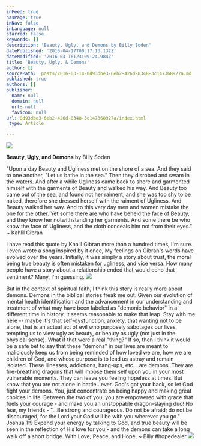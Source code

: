 ```yaml
---
inFeed: true
hasPage: true
inNav: false
inLanguage: null
starred: false
keywords: []
description: 'Beauty, Ugly, and Demons by Billy Soden'
datePublished: '2016-04-17T00:17:13.132Z'
dateModified: '2016-04-16T23:09:24.984Z'
title: 'Beauty, Ugly, & Demons'
author: []
sourcePath: _posts/2016-03-14-0d93dbe3-6eb2-426d-8348-3c147368927a.md
published: true
authors: []
publisher:
  name: null
  domain: null
  url: null
  favicon: null
url: 0d93dbe3-6eb2-426d-8348-3c147368927a/index.html
_type: Article

---
```

![](https://the-grid-user-content.s3-us-west-2.amazonaws.com/019becc6-d07e-4c3c-aa18-14f4a1df39ac.jpg)

**Beauty, Ugly, and Demons** by Billy Soden

"Upon a
day Beauty and Ugliness met on the shore of a sea. And they said to one
another, "Let us bathe in the sea." Then they disrobed and swam in
the waters. And after a while Ugliness came back to shore and garmented himself
with the garments of Beauty and walked his way. And Beauty too came out of the
sea, and found not her raiment, and she was too shy to be naked, therefore she
dressed herself with the raiment of Ugliness. And Beauty walked her way. And to
this very day men and women mistake the one for the other. Yet some there are
who have beheld the face of Beauty, and they know her notwithstanding her
garments. And some there be who know the face of Ugliness, and the cloth
conceals him not from their eyes." ~ Kahlil Gibran

I have read
this quote by Khalil Gibran more than a hundred times, I'm sure. I even wrote a song
inspired by it once, My feelings on Gibran's words have evolved over the years. Initially, it was simply a story
about trust, the moral being true beauty is often mistaken for ugliness, and
vice versa. How many people have a story about a relationship ended that would
echo that sentiment? Many, I'm guessing.
![](https://the-grid-user-content.s3-us-west-2.amazonaws.com/4ab61571-8fb0-4280-9a7e-ba8e5e71667a.jpg)

But in the
context of spiritual faith, I think this story is really more about demons. Demons in the
biblical stories freak me out. Given our evolution of mental health
identification and the advancement in our understanding and treatment
of what may have been labeled as "demonic behavior" in a different time in
history, it seems reasonable to make that leap. Stay with me here -- maybe it's that self-dysfunction, anxiety, that wanting not to be alone, that is an actual act of evil who purposely sabotages our lives, tempting us to view ugly as beauty, or beauty as ugly (not just in the physical sense). What if that were a real "thing?" If so, then I think it would be a safe bet to say that these "demons" in our lives are meant to maliciously keep us from being reminded of how loved we are, how we are children of God, and whose purpose is to lead us astray and remain isolated. These illnesses, addictions, hang-ups, etc...  are demons. They are fire-breathing dragons that will impose them self upon you in your most vulnerable moments.  They can leave you feeling hopeless at times. But know that you are not alone in battle...ever.  God's got your back, so let God fight your demons.  You, just concentrate on being happy and making great choices in life.  Between the two of you, you are empowered with grace that fuels your courage - and make you an unstoppable dragon-slaying duo!  No fear, my friends -  "...Be strong and courageous. Do not be afraid; do not be discouraged, for the Lord your God will be with you wherever you go." Joshua 1:9  Expend your energy by talking to God, and true beauty will be seen in the reflection of His love for you - and the demons can take a long walk off a short bridge.   With Love, Peace, and Hope, ~ Billy \#‎hopedealer
![](https://the-grid-user-content.s3-us-west-2.amazonaws.com/1f06c681-5a74-473f-85fa-0fffcbe3b18c.jpg)